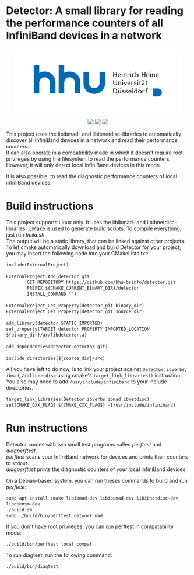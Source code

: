 # Detector: A small library for reading the performance counters of all InfiniBand devices in a network

<p align="center">
<img src="logo.svg" height=175>
</p>

<p align="center">
<a href="https://travis-ci.org/hhu-bsinfo/detector"><img src="https://travis-ci.org/hhu-bsinfo/detector.svg?branch=master"></a>
<a href="https://isocpp.org/"><img src="https://img.shields.io/badge/C%2B%2B-11-blue"></a>
<a href="https://github.com/hhu-bsinfo/observatory/blob/master/LICENSE"><img src="https://img.shields.io/badge/license-GPLv3-orange.svg"></a>
</p>

This project uses the libibmad- and libibnetdisc-libraries to automatically discover all InfiniBand devices in a
network and read their performance counters.  
It can also operate in a compatibility mode in which it doesn't require root privileges by using the filesystem to read the performance counters. However, it will only detect local infiniBand devices in this mode.

It is also possible, to read the diagnostic performance counters of local infiniBand devices.

# Build instructions

This project supports Linux only. It uses the libibmad- and libibnetdisc-libraries. CMake is used to generate build
scripts. To compile everything, just run *build.sh*.  
The output will be a static  library, that can be linked against other projects.  
To let cmake automatically download and build Detector for your project, you may insert the following code into your CMakeLists.txt:

```
include(ExternalProject)

ExternalProject_Add(detector_git
        GIT_REPOSITORY https://github.com/hhu-bsinfo/detector.git
        PREFIX ${CMAKE_CURRENT_BINARY_DIR}/detector
        INSTALL_COMMAND "")

ExternalProject_Get_Property(detector_git binary_dir)
ExternalProject_Get_Property(detector_git source_dir)

add_library(detector STATIC IMPORTED)
set_property(TARGET detector PROPERTY IMPORTED_LOCATION ${binary_dir}/ar/libdetector.a)

add_dependencies(detector detector_git)

include_directories(${source_dir}/src)
```

All you have left to do now, is to link your project against `Detector`, `ibverbs`, `ibmad`, and `ibnetdisc` using cmake's `target_link_libraries()` instruction. You also may need to add `/usr/include/infiniband` to your include directories.

```
target_link_libraries(Detector ibverbs ibmad ibnetdisc)
set(CMAKE_CXX_FLAGS ${CMAKE_CXX_FLAGS} -I/usr/include/infiniband)
```


# Run instructions

Detector comes with two small test programs called *perftest* and *diagperftest*.  
*perftest* scans your InfiniBand network for devices and prints their counters to `stdout`.  
*diagperftest* prints the diagnostic counters of your local infiniBand devices.

On a Debian-based system, you can run theses commands to build and run *perftest*:

```
sudo apt install cmake libibmad-dev libibumad-dev libibnetdisc-dev libopensm-dev
./build.sh
sudo ./build/bin/perftest network mad
```

If you don't have root privileges, you can run perftest in compatability mode:

```
./build/bin/perftest local compat
```

To run diagtest, run the following command:

```
./build/bin/diagtest
```
